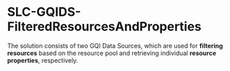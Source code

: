 # SLC-GQIDS-FilteredResourcesAndProperties
The solution consists of two GQI Data Sources, which are used for **filtering resources** based on the resource pool and retrieving individual **resource properties**, respectively.
